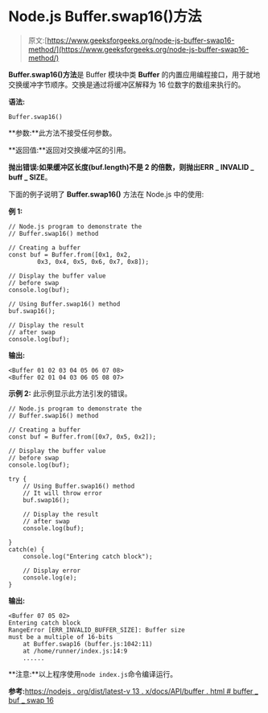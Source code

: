 # Node.js Buffer.swap16()方法

> 原文:[https://www.geeksforgeeks.org/node-js-buffer-swap16-method/](https://www.geeksforgeeks.org/node-js-buffer-swap16-method/)

**Buffer.swap16()方法**是 Buffer 模块中类 **Buffer** 的内置应用编程接口，用于就地交换缓冲字节顺序。交换是通过将缓冲区解释为 16 位数字的数组来执行的。

**语法:**

```
Buffer.swap16()
```

**参数:**此方法不接受任何参数。

**返回值:**返回对交换缓冲区的引用。

**抛出错误:**如果缓冲区长度(buf.length)不是 2 的倍数，则抛出**ERR _ INVALID _ buff _ SIZE**。

下面的例子说明了 **Buffer.swap16()** 方法在 Node.js 中的使用:

**例 1:**

```
// Node.js program to demonstrate the 
// Buffer.swap16() method 

// Creating a buffer 
const buf = Buffer.from([0x1, 0x2,
        0x3, 0x4, 0x5, 0x6, 0x7, 0x8]); 

// Display the buffer value
// before swap 
console.log(buf); 

// Using Buffer.swap16() method
buf.swap16();

// Display the result 
// after swap
console.log(buf); 
```

**输出:**

```
<Buffer 01 02 03 04 05 06 07 08>
<Buffer 02 01 04 03 06 05 08 07>

```

**示例 2:** 此示例显示此方法引发的错误。

```
// Node.js program to demonstrate the 
// Buffer.swap16() method 

// Creating a buffer 
const buf = Buffer.from([0x7, 0x5, 0x2]); 

// Display the buffer value
// before swap 
console.log(buf); 

try {
    // Using Buffer.swap16() method
    // It will throw error
    buf.swap16();

    // Display the result 
    // after swap
    console.log(buf);

}
catch(e) {
    console.log("Entering catch block");

    // Display error
    console.log(e);
}
```

**输出:**

```
<Buffer 07 05 02>
Entering catch block
RangeError [ERR_INVALID_BUFFER_SIZE]: Buffer size
must be a multiple of 16-bits
    at Buffer.swap16 (buffer.js:1042:11)
    at /home/runner/index.js:14:9
    ......

```

**注意:**以上程序使用`node index.js`命令编译运行。

**参考:**[https://nodejs . org/dist/latest-v 13 . x/docs/API/buffer . html # buffer _ buf _ swap 16](https://nodejs.org/dist/latest-v13.x/docs/api/buffer.html#buffer_buf_swap16)
